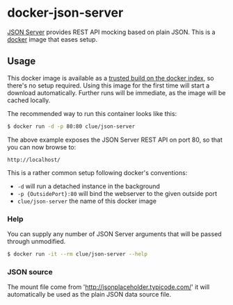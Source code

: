 # docker-json-server

[JSON Server](https://github.com/typicode/json-server) provides REST API mocking based on plain JSON.
This is a [docker](https://www.docker.io) image that eases setup.

## Usage

This docker image is available as a [trusted build on the docker index](https://index.docker.io/u/netmee/openshift-json-server/),
so there's no setup required.
Using this image for the first time will start a download automatically.
Further runs will be immediate, as the image will be cached locally.

The recommended way to run this container looks like this:

```bash
$ docker run -d -p 80:80 clue/json-server
```

The above example exposes the JSON Server REST API on port 80, so that you can now browse to:

```
http://localhost/
```

This is a rather common setup following docker's conventions:

* `-d` will run a detached instance in the background
* `-p {OutsidePort}:80` will bind the webserver to the given outside port
* `clue/json-server` the name of this docker image

### Help

You can supply any number of JSON Server arguments that will be passed through unmodified.

```bash
$ docker run -it --rm clue/json-server --help
```

### JSON source

The mount file come from 'http://jsonplaceholder.typicode.com/'
it will automatically be used as the plain JSON data source file.
